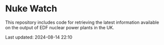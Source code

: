 # Nuke Watch

This repository includes code for retrieving the latest information available on the output of EDF nuclear power plants in the UK.

Last updated: 2024-08-14 22:10